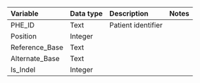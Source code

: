 |Variable        |Data type |Description         |Notes        |
|:---------------|:---------|:-------------------|:------------|
|PHE_ID          |Text      |Patient identifier  |             |
|Position        |Integer   |                    |             |
|Reference_Base  |Text      |                    |             |
|Alternate_Base  |Text      |                    |             |
|Is_Indel        |Integer   |                    |             |
